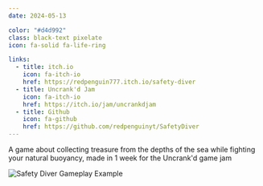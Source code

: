 ```yaml
---
date: 2024-05-13

color: "#d4d992"
class: black-text pixelate
icon: fa-solid fa-life-ring

links:
  - title: itch.io
    icon: fa-itch-io
    href: https://redpenguin777.itch.io/safety-diver
  - title: Uncrank'd Jam
    icon: fa-itch-io
    href: https://itch.io/jam/uncrankdjam
  - title: Github
    icon: fa-github
    href: https://github.com/redpenguinyt/SafetyDiver
---
```


A game about collecting treasure from the depths of the sea while fighting your natural buoyancy, made in 1 week for the Uncrank'd game jam

![Safety Diver Gameplay Example](https://img.itch.zone/aW1hZ2UvMjY4NjEwMi8xNjA5MTE2NC5naWY=/794x1000/AEUWmy.gif)